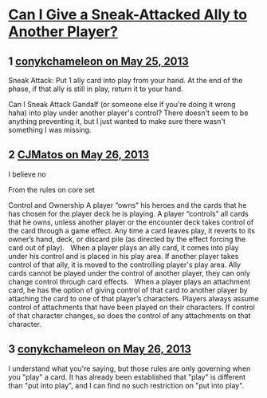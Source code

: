 # [Can I Give a Sneak-Attacked Ally to Another Player?](https://community.fantasyflightgames.com/topic/84341-can-i-give-a-sneak-attacked-ally-to-another-player/)

## 1 [conykchameleon on May 25, 2013](https://community.fantasyflightgames.com/topic/84341-can-i-give-a-sneak-attacked-ally-to-another-player/?do=findComment&comment=799054)

Sneak Attack: Put 1 ally card into play from your hand. At the end of the phase, if that ally is still in play, return it to your hand.

Can I Sneak Attack Gandalf (or someone else if you're doing it wrong haha) into play under another player's control? There doesn't seem to be anything preventing it, but I just wanted to make sure there wasn't something I was missing.

## 2 [CJMatos on May 26, 2013](https://community.fantasyflightgames.com/topic/84341-can-i-give-a-sneak-attacked-ally-to-another-player/?do=findComment&comment=799215)

I believe no

From the rules on core set

Control and Ownership
A player “owns” his heroes and the cards that he has
chosen for the player deck he is playing. A player
“controls” all cards that he owns, unless another player
or the encounter deck takes control of the card through
a game effect. Any time a card leaves play, it reverts to
its owner’s hand, deck, or discard pile (as directed by
the effect forcing the card out of play).
 
When a player plays an ally card, it comes into play
under his control and is placed in his play area. If
another player takes control of that ally, it is moved to
the controlling player's play area. Ally cards cannot be
played under the control of another player, they can
only change control through card effects.
 
When a player plays an attachment card, he has the
option of giving control of that card to another player
by attaching the card to one of that player’s characters.
Players always assume control of attachments that
have been played on their characters. If control of
that character changes, so does the control of any
attachments on that character.

## 3 [conykchameleon on May 26, 2013](https://community.fantasyflightgames.com/topic/84341-can-i-give-a-sneak-attacked-ally-to-another-player/?do=findComment&comment=799268)

I understand what you're saying, but those rules are only governing when you "play" a card. It has already been established that "play" is different than "put into play", and I can find no such restriction on "put into play".

